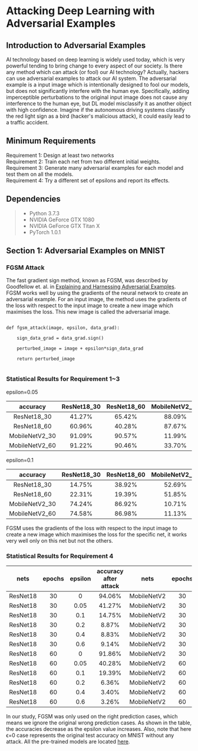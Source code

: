 # Attacking Deep Learning with Adversarial Examples #

## Introduction to Adversarial Examples ##
AI technology based on deep learning is widely used today, which is very powerful tending to bring change to every aspect of our society. Is there any method which can attack (or fool) our AI technology? Actually, hackers can use adversarial examples to attack our AI system. The adversarial example is a input image which is intentionally designed to fool our models, but does not significantly interfere with the human eye. Specifically, adding imperceptible perturbations to the original input image does not cause any interference to the human eye, but DL model misclassify it as another object with high confidence. Imagine if the autonomous driving systems classify the red light sign as a bird (hacker's malicious attack), it could easily lead to a traffic accident.
## Minimum Requirements ##
 Requirement 1: Design at least two networks  
 Requirement 2: Train each net from two different initial weights.       
 Requirement 3: Generate many adversarial examples for each model and test them on all the models.  
 Requirement 4: Try a different set of epsilons and report its effects.    
 ## Dependencies ##

> * Python 3.7.3
> * NVIDIA GeForce GTX 1080
> * NVIDIA GeForce GTX Titan X
> * PyTorch 1.0.1
## Section 1: Adversarial Examples on MNIST ##
### FGSM Attack ###
The fast gradient sign method, known as FGSM, was described by Goodfellow et. al. in [Explaining and Harnessing Adversarial Examples](https://arxiv.org/abs/1412.6572). FGSM works well by using the gradients of the neural network to create an adversarial example. For an input image, the method uses the gradients of the loss with respect to the input image to create a new image which maximises the loss. This new image is called the adversarial image. 

```

def fgsm_attack(image, epsilon, data_grad):

    sign_data_grad = data_grad.sign()
    
    perturbed_image = image + epsilon*sign_data_grad
    
    return perturbed_image
    
```
### Statistical Results for Requirement 1~3 ###

epsilon=0.05

|accuracy  | ResNet18_30 | ResNet18_60 |MobileNetV2_30 |MobileNetV2_60     | 
|:----------------:|:-----------:|:-----------:|:-------------:|:-----------------:|
|  ResNet18_30     | 41.27%      | 65.42%      |  88.09%       |   90.77%          |
|  ResNet18_60     | 60.96%      | 40.28%      |  87.67%       |   90.48%          |
|  MobileNetV2_30  | 91.09%      | 90.57%      |  11.99%       |   59.66%          |
|  MobileNetV2_60  | 91.22%      | 90.46%      |  33.70%       |   21.60%          |


epsilon=0.1

|accuracy          | ResNet18_30 | ResNet18_60 |MobileNetV2_30 |MobileNetV2_60     | 
|:----------------:|:-----------:|:-----------:|:-------------:|:-----------------:|
|  ResNet18_30     |14.75%       | 38.92%      |  52.69%       | 72.17%            |
|  ResNet18_60     |22.31%       | 19.39%      |  51.85%       | 70.13%            |
|  MobileNetV2_30  |74.24%       | 86.92%      |  10.71%       | 18.72%            |
|  MobileNetV2_60  |74.58%       | 86.98%      |  11.13%       |  9.60%            |

FGSM uses the gradients of the loss with respect to the input image to create a new image which maximises the loss for the specific net, it works very well only on this net but not the others.

### Statistical Results for Requirement 4 ###

|nets            |epochs       |   epsilon    |accuracy after attack| nets        |epochs       |   epsilon    |accuracy after attack| 
|:--------------:|:-----------:|:------------:|:---------------:|:--------------:|:-----------:|:------------:|:---------------:|
|  ResNet18      |30           |0             |94.06%           | MobileNetV2    |30           |0             |93.56%           |
|  ResNet18      |30           |0.05          |41.27%           | MobileNetV2    |30           |0.05          |11.99%           |
|  ResNet18      |30           |0.1           |14.75%           | MobileNetV2    |30           |0.1           |10.71%           |
|  ResNet18      |30           |0.2           |8.87%            | MobileNetV2    |30           |0.2           | 8.60%           |
|  ResNet18      |30           |0.4           |8.83%            | MobileNetV2    |30           |0.4           | 8.60%           |
|  ResNet18      |30           |0.6           |9.14%            | MobileNetV2    |30           |0.6           | 8.60%           |
|  ResNet18      |60           |0             |91.86%           | MobileNetV2    |30           |0             |95.03%           |
|  ResNet18      |60           |0.05          |40.28%           | MobileNetV2    |60           |0.05          |21.60%           |
|  ResNet18      |60           |0.1           |19.39%           | MobileNetV2    |60           |0.1           |9.60%            |
|  ResNet18      |60           |0.2           |6.36%            | MobileNetV2    |60           |0.2           |8.47%            |
|  ResNet18      |60           |0.4           |3.40%            | MobileNetV2    |60           |0.4           |8.47%            |
|  ResNet18      |60           |0.6           |3.26%            | MobileNetV2    |60           |0.6           |8.47%            |



In our study, FGSM was only used on the right prediction cases, which means we ignore the original wrong prediction cases. As shown in the table, the accuracies decrease as the epsilon value increases. Also, note that here ϵ=0 case represents the original test accuracy on MNIST without any attack. All the pre-trained models are located [here]( https://drive.google.com/open?id=1FcU-uBOzDVu-J5Ag8Mr3iX2S0JdnE-i-).




